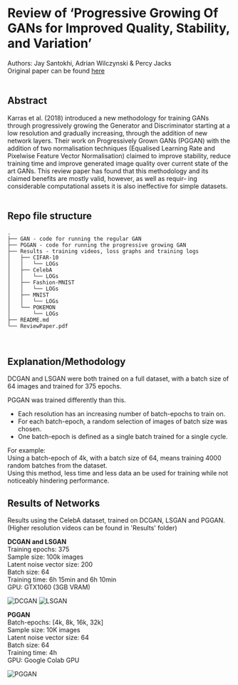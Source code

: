 # Review of ‘Progressive Growing Of GANs for Improved Quality, Stability, and Variation’
Authors: Jay Santokhi, Adrian Wilczynski & Percy Jacks<br />
Original paper can be found [here](https://openreview.net/forum?id=Hk99zCeAb)
<br />
<br />

## Abstract
Karras et al. (2018) introduced a new methodology for training GANs through progressively growing the Generator and Discriminator starting at a low resolution and gradually increasing, through the addition of new network layers. Their work on Progressively Grown GANs (PGGAN) with the addition of two normalisation techniques (Equalised Learning Rate and Pixelwise Feature Vector Normalisation) claimed to improve stability, reduce training time and improve generated image quality over current state of the art GANs. This review paper has found that this methodology and its claimed benefits are mostly valid, however, as well as requir- ing considerable computational assets it is also ineffective for simple datasets.
<br />
<br />

## Repo file structure
```
.
├── GAN - code for running the regular GAN
├── PGGAN - code for running the progressive growing GAN
├── Results - training videos, loss graphs and training logs
│   ├── CIFAR-10
│   │   └── LOGs
│   ├── CelebA
│   │   └── LOGs
│   ├── Fashion-MNIST
│   │   └── LOGs
│   ├── MNIST
│   │   └── LOGs
│   └── POKEMON
│       └── LOGs
├── README.md
└── ReviewPaper.pdf
```
<br />

## Explanation/Methodology
DCGAN and LSGAN were both trained on a full dataset, with a batch size of 64 images and trained for 375 epochs.

PGGAN was trained differently than this.
* Each resolution has an increasing number of batch-epochs to train on.
* For each batch-epoch, a random selection of images of batch size was chosen.
* One batch-epoch is defined as a single batch trained for a single cycle.

For example:<br />
Using a batch-epoch of 4k, with a batch size of 64, means training 4000 random batches from the dataset.<br />
Using this method, less time and less data an be used for training while not noticeably hindering performance.
<br />

## Results of Networks
Results using the CelebA dataset, trained on DCGAN, LSGAN and PGGAN.<br />
(Higher resolution videos can be found in 'Results' folder)

**DCGAN and LSGAN**<br />
Training epochs: 375<br />
Sample size: 100k images<br />
Latent noise vector size: 200<br />
Batch size: 64<br />
Training time: 6h 15min and 6h 10min<br />
GPU: GTX1060 (3GB VRAM)

![DCGAN](/Results/CelebA/dcgan_celeba32.gif) ![LSGAN](/Results/CelebA/lsgan_celeba32.gif)

**PGGAN**<br />
Batch-epochs: [4k, 8k, 16k, 32k]<br />
Sample size: 10K images<br />
Latent noise vector size: 64<br />
Batch size: 64<br />
Training time: 4h<br />
GPU: Google Colab GPU

![PGGAN](/Results/CelebA/pggan_celeba32.gif)

